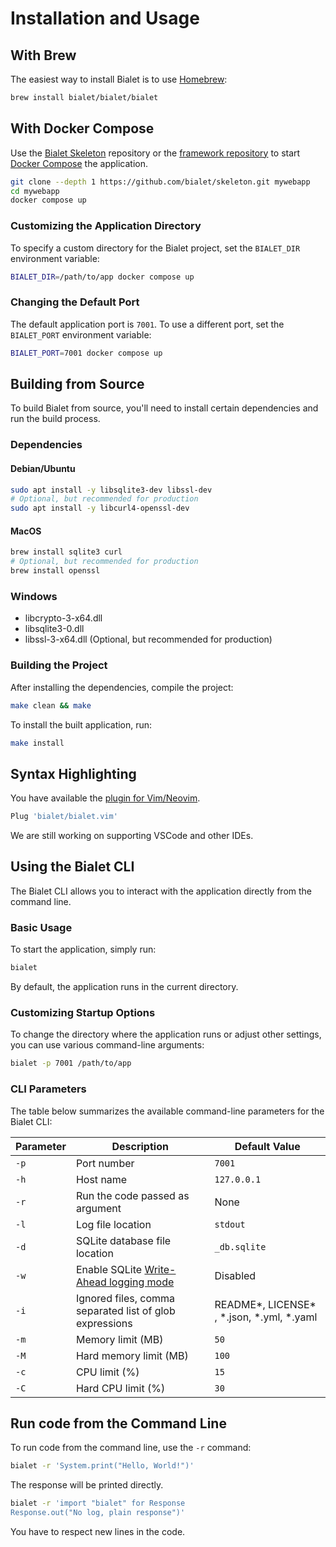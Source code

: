 # Installation and Usage

## With Brew

The easiest way to install Bialet is to use [Homebrew](https://brew.sh/):

```bash
brew install bialet/bialet/bialet
```

## With Docker Compose

Use the [Bialet Skeleton](https://github.com/bialet/skeleton) repository or the [framework repository](https://github.com/bialet/bialet)
to start [Docker Compose](https://docs.docker.com/compose/) the application.

```bash
git clone --depth 1 https://github.com/bialet/skeleton.git mywebapp
cd mywebapp
docker compose up
```

### Customizing the Application Directory

To specify a custom directory for the Bialet project, set the `BIALET_DIR` environment variable:

```bash
BIALET_DIR=/path/to/app docker compose up
```

### Changing the Default Port

The default application port is `7001`. To use a different port, set the `BIALET_PORT` environment variable:

```bash
BIALET_PORT=7001 docker compose up
```

## Building from Source

To build Bialet from source, you'll need to install certain dependencies and run the build process.

### Dependencies

#### Debian/Ubuntu

```bash
sudo apt install -y libsqlite3-dev libssl-dev 
# Optional, but recommended for production
sudo apt install -y libcurl4-openssl-dev
```

#### MacOS

```bash
brew install sqlite3 curl
# Optional, but recommended for production
brew install openssl
```

### Windows

* libcrypto-3-x64.dll
* libsqlite3-0.dll
* libssl-3-x64.dll (Optional, but recommended for production)

### Building the Project

After installing the dependencies, compile the project:

```bash
make clean && make
```

To install the built application, run:

```bash
make install
```

## Syntax Highlighting

You have available the [plugin for Vim/Neovim](https://github.com/bialet/bialet.vim).

```bash
Plug 'bialet/bialet.vim'
```

We are still working on supporting VSCode and other IDEs.

## Using the Bialet CLI

The Bialet CLI allows you to interact with the application directly from the command line.

### Basic Usage

To start the application, simply run:

```bash
bialet
```

By default, the application runs in the current directory.

### Customizing Startup Options

To change the directory where the application runs or adjust other settings, you can use various command-line arguments:

```bash
bialet -p 7001 /path/to/app
```

### CLI Parameters

The table below summarizes the available command-line parameters for the Bialet CLI:

| Parameter | Description | Default Value |
| --- | --- | --- |
| `-p` | Port number | `7001` |
| `-h` | Host name | `127.0.0.1` |
| `-r` | Run the code passed as argument | None |
| `-l` | Log file location | `stdout` |
| `-d` | SQLite database file location | `_db.sqlite` |
| `-w` | Enable SQLite [Write-Ahead logging mode](https://www.sqlite.org/wal.html) | Disabled |
| `-i` | Ignored files, comma separated list of glob expressions | README\*, LICENSE\* , \*.json, \*.yml, \*.yaml |
| `-m` | Memory limit (MB) | `50` |
| `-M` | Hard memory limit (MB) | `100` |
| `-c` | CPU limit (%) | `15` |
| `-C` | Hard CPU limit (%) | `30` |

## Run code from the Command Line

To run code from the command line, use the `-r` command:

```bash
bialet -r 'System.print("Hello, World!")'
```

The response will be printed directly.

```bash
bialet -r 'import "bialet" for Response
Response.out("No log, plain response")'
```

You have to respect new lines in the code.
